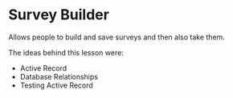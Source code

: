 Survey Builder
====================

Allows people to build and save surveys and then also take them.

The ideas behind this lesson were:
* Active Record
* Database Relationships
* Testing Active Record 


